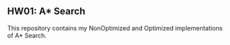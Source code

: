 HW01: A* Search
---------------------
This repository contains my NonOptimized and Optimized implementations of A* Search. 
